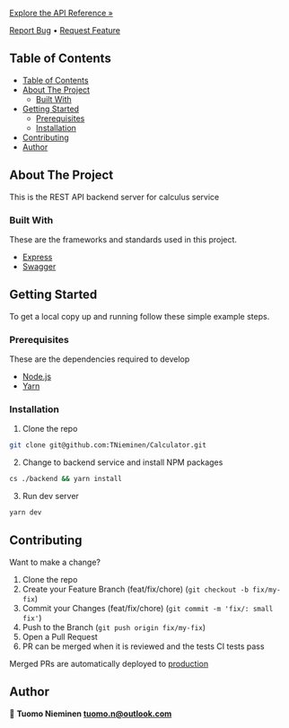 [Explore the API Reference »][docs-url]

[Report Bug][issues-url] • [Request Feature][issues-url]

<!-- TABLE OF CONTENTS -->
## Table of Contents

- [Table of Contents](#table-of-contents)
- [About The Project](#about-the-project)
  - [Built With](#built-with)
- [Getting Started](#getting-started)
  - [Prerequisites](#prerequisites)
  - [Installation](#installation)
- [Contributing](#contributing)
- [Author](#author)

<!-- ABOUT THE PROJECT -->
## About The Project

This is the REST API backend server for calculus service

### Built With

These are the frameworks and standards used in this project.

* [Express](https://expressjs.com/)
* [Swagger](https://swagger.io/)

<!-- GETTING STARTED -->
## Getting Started

To get a local copy up and running follow these simple example steps.

### Prerequisites

These are the dependencies required to develop

* [Node.js](https://github.com/creationix/nvm/blob/master/README.md)
* [Yarn](https://yarnpkg.com/getting-started/install)


### Installation

1. Clone the repo

```sh
git clone git@github.com:TNieminen/Calculator.git
```

2. Change to backend service and install NPM packages

```sh
cs ./backend && yarn install
```

3. Run dev server

```sh
yarn dev
```


<!-- CONTRIBUTING -->
## Contributing

Want to make a change?

1. Clone the repo
2. Create your Feature Branch (feat/fix/chore) (`git checkout -b fix/my-fix`)
3. Commit your Changes (feat/fix/chore) (`git commit -m 'fix/: small fix'`)
4. Push to the Branch (`git push origin fix/my-fix`)
5. Open a Pull Request
6. PR can be merged when it is reviewed and the tests CI tests pass

Merged PRs are automatically deployed to [production](https://badger-calculator.herokuapp.com/)
<!-- AUTHORS -->
## Author

👤 **Tuomo Nieminen <tuomo.n@outlook.com>**


<!-- MARKDOWN LINKS & IMAGES -->
[docs-url]: https://badger-calculator.herokuapp.com
[issues-url]: https://github.com/TNieminen/Calculator/issues